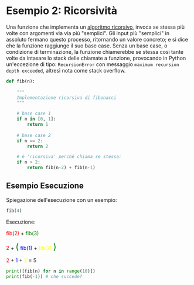 # Esempio 2: Ricorsività 

Una funzione che implementa un [algoritmo ricorsivo](https://it.wikipedia.org/wiki/Algoritmo_ricorsivo), invoca se stessa più volte con argomenti via via più "semplici". Gli input più "semplici" in assoluto fermano questo processo, ritornando un valore concreto; e si dice che la funzione raggiunge il suo base case. Senza un base case, o condizione di terminazione, la funzione chiamerebbe se stessa così tante volte da intasare lo stack delle chiamate a funzione, provocando in Python un'eccezione di tipo: `RecursionError` con messaggio `maximum recursion depth exceeded`, altresì nota come stack overflow.


```python
def fib(n):
    
    """
    Implementazione ricorsiva di fibonacci
    """

    # base case 1
    if n in [0, 1]:
        return 1
    
    # base case 2
    if n == 2:
        return 2

    # è 'ricorsiva' perché chiama se stessa:
    if n > 2:
        return fib(n-2) + fib(n-1)
```

## Esempio Esecuzione
Spiegazione dell'esecuzione con un esempio:

```python
fib(4)
```

<span style="color:red;"></span>

Esecuzione:

<span style="color:red;">fib(2)</span> + <span style="color:green;">fib(3)</span>


<span style="color:red;">2</span>  +  <span style="color:green; font-size:x-large;">(</span> <span style="color:blue;">fib(1)</span> + <span style="color:yellow;"> fib(2)</span> <span style="color:green; font-size:x-large;">)</span>


<span style="color:red;">2</span>  + <span style="color:blue;">1</span> + <span style="color:yellow;">2</span>  =  5




```python
print([fib(n) for n in range(10)])
print(fib(-1)) # che succede?
```



<!-- https://stackoverflow.com/questions/310974/what-is-tail-call-optimization -->